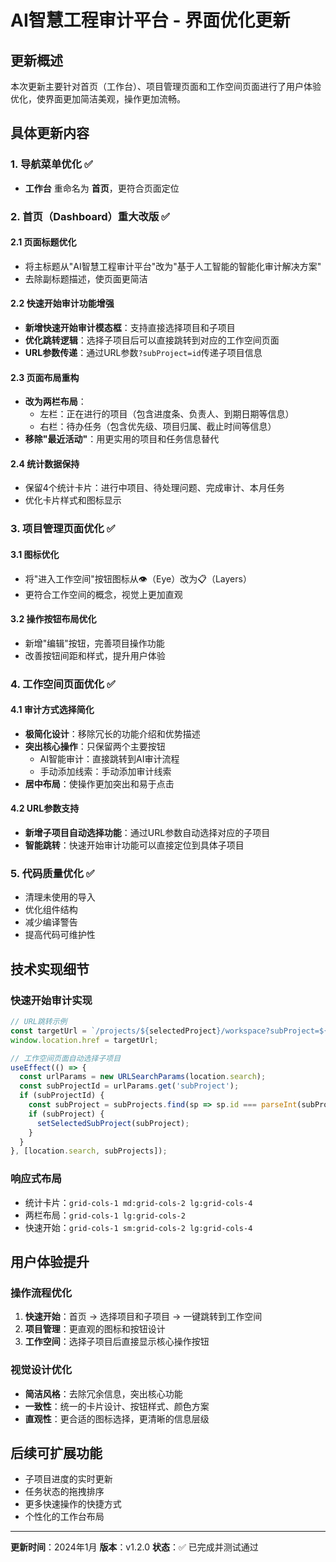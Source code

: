 # AI智慧工程审计平台 - 界面优化更新

## 更新概述
本次更新主要针对首页（工作台）、项目管理页面和工作空间页面进行了用户体验优化，使界面更加简洁美观，操作更加流畅。

## 具体更新内容

### 1. 导航菜单优化 ✅
- **工作台** 重命名为 **首页**，更符合页面定位

### 2. 首页（Dashboard）重大改版 ✅

#### 2.1 页面标题优化
- 将主标题从"AI智慧工程审计平台"改为"基于人工智能的智能化审计解决方案"
- 去除副标题描述，使页面更简洁

#### 2.2 快速开始审计功能增强
- **新增快速开始审计模态框**：支持直接选择项目和子项目
- **优化跳转逻辑**：选择子项目后可以直接跳转到对应的工作空间页面
- **URL参数传递**：通过URL参数`?subProject=id`传递子项目信息

#### 2.3 页面布局重构
- **改为两栏布局**：
  - 左栏：正在进行的项目（包含进度条、负责人、到期日期等信息）
  - 右栏：待办任务（包含优先级、项目归属、截止时间等信息）
- **移除"最近活动"**：用更实用的项目和任务信息替代

#### 2.4 统计数据保持
- 保留4个统计卡片：进行中项目、待处理问题、完成审计、本月任务
- 优化卡片样式和图标显示

### 3. 项目管理页面优化 ✅

#### 3.1 图标优化
- 将"进入工作空间"按钮图标从👁️（Eye）改为📋（Layers）
- 更符合工作空间的概念，视觉上更加直观

#### 3.2 操作按钮布局优化
- 新增"编辑"按钮，完善项目操作功能
- 改善按钮间距和样式，提升用户体验

### 4. 工作空间页面优化 ✅

#### 4.1 审计方式选择简化
- **极简化设计**：移除冗长的功能介绍和优势描述
- **突出核心操作**：只保留两个主要按钮
  - AI智能审计：直接跳转到AI审计流程
  - 手动添加线索：手动添加审计线索
- **居中布局**：使操作更加突出和易于点击

#### 4.2 URL参数支持
- **新增子项目自动选择功能**：通过URL参数自动选择对应的子项目
- **智能跳转**：快速开始审计功能可以直接定位到具体子项目

### 5. 代码质量优化 ✅
- 清理未使用的导入
- 优化组件结构
- 减少编译警告
- 提高代码可维护性

## 技术实现细节

### 快速开始审计实现
```javascript
// URL跳转示例
const targetUrl = `/projects/${selectedProject}/workspace?subProject=${selectedSubProject}`;
window.location.href = targetUrl;

// 工作空间页面自动选择子项目
useEffect(() => {
  const urlParams = new URLSearchParams(location.search);
  const subProjectId = urlParams.get('subProject');
  if (subProjectId) {
    const subProject = subProjects.find(sp => sp.id === parseInt(subProjectId));
    if (subProject) {
      setSelectedSubProject(subProject);
    }
  }
}, [location.search, subProjects]);
```

### 响应式布局
- 统计卡片：`grid-cols-1 md:grid-cols-2 lg:grid-cols-4`
- 两栏布局：`grid-cols-1 lg:grid-cols-2`
- 快速开始：`grid-cols-1 sm:grid-cols-2 lg:grid-cols-4`

## 用户体验提升

### 操作流程优化
1. **快速开始**：首页 → 选择项目和子项目 → 一键跳转到工作空间
2. **项目管理**：更直观的图标和按钮设计
3. **工作空间**：选择子项目后直接显示核心操作按钮

### 视觉设计优化
- **简洁风格**：去除冗余信息，突出核心功能
- **一致性**：统一的卡片设计、按钮样式、颜色方案
- **直观性**：更合适的图标选择，更清晰的信息层级

## 后续可扩展功能
- 子项目进度的实时更新
- 任务状态的拖拽排序
- 更多快速操作的快捷方式
- 个性化的工作台布局

---

**更新时间**：2024年1月
**版本**：v1.2.0
**状态**：✅ 已完成并测试通过 